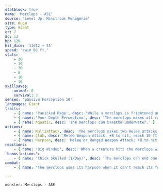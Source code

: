 ```yaml
---
statblock: true
name: 'Merclops - A5E'
source: 'Level Up: Monstrous Menagerie'
size: Huge
type: Giant
cr: 7
ac: 13
hp: 126
hit_dice: '11d12 + 55'
speed: 'swim 60 ft.'
stats:
    - 20
    - 10
    - 20
    - 8
    - 10
    - 10
skillsaves:
    animal: 0
    survival: 3
senses: 'passive Perception 10'
languages: Giant
traits:
    - { name: 'Panicked Rage', desc: 'While a merclops is frightened and the source of its fear is in sight, it makes attack rolls with advantage instead of disadvantage.' }
    - { name: 'Poor Depth Perception', desc: 'The merclops makes all ranged attacks with disadvantage.' }
    - { name: Aquatic, desc: 'The merclops can breathe underwater.' }
actions:
    - { name: Multiattack, desc: 'The merclops makes two melee attacks.' }
    - { name: Club, desc: 'Melee Weapon Attack: +8 to hit, reach 10 ft., one target. Hit: 18 (3d8 + 5) bludgeoning damage.' }
    - { name: Harpoon, desc: 'Melee or Ranged Weapon Attack: +8 to hit, reach 10 ft. or range 90 ft. (see Poor Depth Perception), one target. Hit: 27 (4d10 + 5) piercing damage. The target makes a DC 16 Strength saving throw. On a failure, the merclops pulls the target up to 30 feet toward the merclops.' }
reactions:
    - { name: 'Big Windup', desc: 'When a creature hits the merclops with a melee attack, the merclops readies a powerful strike against its attacker. The merclops has advantage on the next club attack it makes against the attacker before the end of its next turn.' }
'bonus actions':
    - { name: 'Thick Skulled (1/Day)', desc: 'The merclops can end one condition on itself that was imposed through a failed Wisdom saving throw.' }
combat:
    - { name: "The merclops uses its harpoon when it can't reach its foe but it prefers melee", desc: 'It uses its club attack on whichever creature it has targeted with Big Windup. It may retreat or surrender if reduced to 30 hit points or fewer, unless it is too enraged to notice its wounds.' }

---
```

```statblock
monster: Merclops - A5E
```
